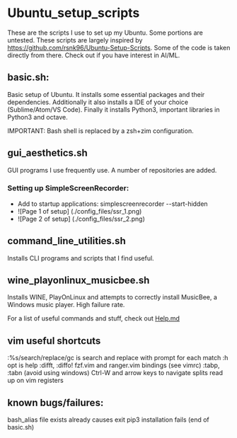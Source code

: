 # Ubuntu_setup_scripts
These are the scripts I use to set up my Ubuntu. Some portions are untested.
These scripts are largely inspired by https://github.com/rsnk96/Ubuntu-Setup-Scripts. Some of the code is taken directly from there. Check out if you have interest in AI/ML.

## basic.sh:
Basic setup of Ubuntu. It installs some essential packages and their dependencies. Additionally it also installs a IDE of your choice (Sublime/Atom/VS Code). Finally it installs Python3, important libraries in Python3 and octave.

IMPORTANT: Bash shell is replaced by a zsh+zim configuration.

## gui_aesthetics.sh
GUI programs I use frequently use. A number of repositories are added.
### Setting up SimpleScreenRecorder:
* Add to startup applications:  simplescreenrecorder --start-hidden
* ![Page 1 of setup] (./config_files/ssr_1.png)
* ![Page 2 of setup] (./config_files/ssr_2.png)


## command_line_utilities.sh
Installs CLI programs and scripts that I find useful.

## wine_playonlinux_musicbee.sh
Installs WINE, PlayOnLinux and attempts to correctly install MusicBee, a Windows music player. High failure rate.

For a list of useful commands and stuff, check out [Help.md](./Help.md)

## vim useful shortcuts

:%s/search/replace/gc is search and replace with prompt for each match
:h opt is help
:difft, :diffo!
fzf.vim and ranger.vim bindings (see vimrc)
:tabp, :tabn (avoid using windows)
Ctrl-W and arrow keys to navigate splits
read up on vim registers

## known bugs/failures:
bash_alias file exists already causes exit
pip3 installation fails (end of basic.sh)
